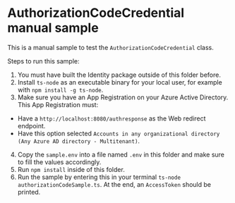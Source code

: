 # AuthorizationCodeCredential manual sample

This is a manual sample to test the `AuthorizationCodeCredential` class.

Steps to run this sample:

1. You must have built the Identity package outside of this folder before.
2. Install `ts-node` as an executable binary for your local user, for example with `npm install -g ts-node`.
3. Make sure you have an App Registration on your Azure Active Directory. This App Registration must:
  - Have a `http://localhost:8080/authresponse` as the Web redirect endpoint.
  - Have this option selected `Accounts in any organizational directory (Any Azure AD directory - Multitenant)`.
4. Copy the `sample.env` into a file named `.env` in this folder and make sure to fill the values accordingly.
5. Run `npm install` inside of this folder.
5. Run the sample by entering this in your terminal `ts-node authorizationCodeSample.ts`. At the end, an `AccessToken` should be printed.
